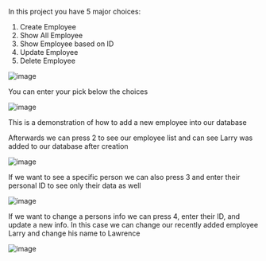 In this project you have 5 major choices: 
1. Create Employee
2. Show All Employee
3. Show Employee based on ID
4. Update Employee
5. Delete Employee

![image](https://user-images.githubusercontent.com/118594101/229328543-74abe063-c6bb-4e7e-8d56-3625fb4daea2.png)

You can enter your pick below the choices

![image](https://user-images.githubusercontent.com/118594101/229328967-b7069bb6-8112-4494-9938-8321c83d2426.png)

This is a demonstration of how to add a new employee into our database

Afterwards we can press 2 to see our employee list and can see Larry was added to our database after creation

![image](https://user-images.githubusercontent.com/118594101/229329005-07c2ca58-7050-455c-9810-978fc6a7754f.png)

If we want to see a specific person we can also press 3 and enter their personal ID to see only their data as well

![image](https://user-images.githubusercontent.com/118594101/229329025-62b6fd63-d766-4209-a4dc-aa16cedc24d6.png)

If we want to change a persons info we can press 4, enter their ID, and update a new info. In this case we can change our recently added employee Larry and change his name to Lawrence

![image](https://user-images.githubusercontent.com/118594101/229329093-d222bc98-98a4-4a54-9e13-4952e81504e3.png)

